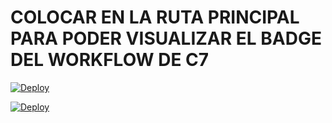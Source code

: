 # COLOCAR EN LA RUTA PRINCIPAL PARA PODER VISUALIZAR EL BADGE DEL WORKFLOW DE C7
[![Deploy](https://github.com/ArianJC2002/Github-Actions/actions/workflows/c7-deploy.yml/badge.svg)](https://github.com/ArianJC2002/Github-Actions/actions/workflows/c7-deploy.yml)


[![Deploy](https://github.com/ArianJC2002/Github-Actions/actions/workflows/c7-deploy.yml/badge.svg?event=fork)](https://github.com/ArianJC2002/Github-Actions/actions/workflows/c7-deploy.yml)